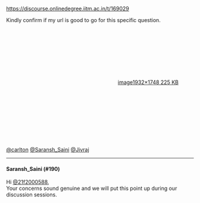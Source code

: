 https://discourse.onlinedegree.iitm.ac.in/t/169029

Kindly confirm if my url is good to go for this specific question.<br/>
<div class="lightbox-wrapper"><a class="lightbox" data-download-href="/uploads/short-url/8UHivpurj5Zx4XOtKwrtT3nPXPw.png?dl=1" href="https://europe1.discourse-cdn.com/flex013/uploads/iitm/original/3X/3/e/3e7a25395a022241598f1dadada2c71d31ae491e.png" rel="noopener nofollow ugc" title="image"><div class="meta"><svg aria-hidden="true" class="fa d-icon d-icon-far-image svg-icon"><use href="#far-image"></use></svg><span class="filename">image</span><span class="informations">1932×1748 225 KB</span><svg aria-hidden="true" class="fa d-icon d-icon-discourse-expand svg-icon"><use href="#discourse-expand"></use></svg></div></a></div></p>
<p><a class="mention" href="/u/carlton">@carlton</a> <a class="mention" href="/u/saransh_saini">@Saransh_Saini</a> <a class="mention" href="/u/jivraj">@Jivraj</a></p><hr>

<h4>Saransh_Saini (#190)</h4>
<p>Hi <a class="mention" href="/u/21f2000588">@21f2000588</a>,<br/>
Your concerns sound genuine and we will put this point up during our discussion sessions.
